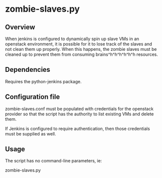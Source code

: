 # zombie-slaves.py

## Overview

When jenkins is configured to dynamically spin up slave VMs
in an openstack environment, it is possible for it to lose
track of the slaves and not clean them up properly.
When this happens, the zombie slaves must be cleaned up
to prevent them from consuming brains^h^h^h^h^h^h resources.

## Dependencies

Requires the python-jenkins package.

## Configuration file

zombie-slaves.conf must be populated with credentials for
the openstack provider so that the script has the authority
to list existing VMs and delete them.

If Jenkins is configured to require authentication, then those
credentials must be supplied as well.

## Usage

The script has no command-line parameters, ie:

  zombie-slaves.py

